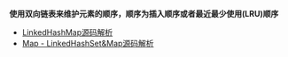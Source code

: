 **使用双向链表来维护元素的顺序，顺序为插入顺序或者最近最少使用(LRU)顺序**
* [LinkedHashMap源码解析](https://mrbird.cc/LinkedHashMap%E6%BA%90%E7%A0%81%E8%A7%A3%E6%9E%90.html)
* [Map - LinkedHashSet&Map源码解析](https://www.pdai.tech/md/java/collection/java-map-LinkedHashMap&LinkedHashSet.html)
